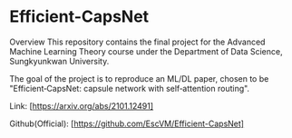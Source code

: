 # Efficient-CapsNet

Overview
This repository contains the final project for the Advanced Machine Learning Theory course under the Department of Data Science, Sungkyunkwan University.

The goal of the project is to reproduce an ML/DL paper, chosen to be "Efficient‑CapsNet: capsule network with self‑attention routing".

Link: [https://arxiv.org/abs/2101.12491]

Github(Official): [https://github.com/EscVM/Efficient-CapsNet]
